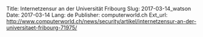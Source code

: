 Title: Internetzensur an der Universität Fribourg
Slug: 2017-03-14_watson
Date: 2017-03-14
Lang: de
Publisher: computerworld.ch
Ext_url: http://www.computerworld.ch/news/security/artikel/internetzensur-an-der-universitaet-fribourg-71975/
